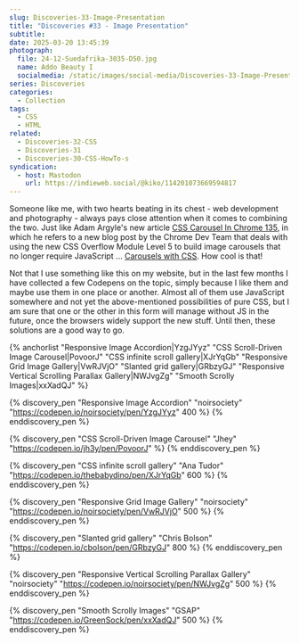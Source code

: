 ```yaml
---
slug: Discoveries-33-Image-Presentation
title: "Discoveries #33 - Image Presentation"
subtitle:
date: 2025-03-20 13:45:39
photograph:
  file: 24-12-Suedafrika-3035-D50.jpg
  name: Addo Beauty I
  socialmedia: /static/images/social-media/Discoveries-33-Image-Presentation.jpg
series: Discoveries
categories:
  - Collection
tags:
  - CSS
  - HTML
related:
  - Discoveries-32-CSS
  - Discoveries-31
  - Discoveries-30-CSS-HowTo-s
syndication:
  - host: Mastodon
    url: https://indieweb.social/@kiko/114201073669594817
---
```


Someone like me, with two hearts beating in its chest - web development and photography - always pays close attention when it comes to combining the two. Just like Adam Argyle's new article [CSS Carousel In Chrome 135](https://nerdy.dev/css-carousel-in-chrome-135), in which he refers to a new blog post by the Chrome Dev Team that deals with using the new CSS Overflow Module Level 5 to build image carousels that no longer require JavaScript ... [Carousels with CSS](https://developer.chrome.com/blog/carousels-with-css). How cool is that!

Not that I use something like this on my website, but in the last few months I have collected a few Codepens on the topic, simply because I like them and maybe use them in one place or another. Almost all of them use JavaScript somewhere and not yet the above-mentioned possibilities of pure CSS, but I am sure that one or the other in this form will manage without JS in the future, once the browsers widely support the new stuff. Until then, these solutions are a good way to go.

{% anchorlist 
  "Responsive Image Accordion|YzgJYyz"
  "CSS Scroll-Driven Image Carousel|PovoorJ"
  "CSS infinite scroll gallery|XJrYqGb"
  "Responsive Grid Image Gallery|VwRJVjO"
  "Slanted grid gallery|GRbzyGJ"
  "Responsive Vertical Scrolling Parallax Gallery|NWJvgZg"
  "Smooth Scrolly Images|xxXadQJ"
%}

<!-- more -->

{% discovery_pen "Responsive Image Accordion" "noirsociety" "https://codepen.io/noirsociety/pen/YzgJYyz" 400 %}
{% enddiscovery_pen %}

{% discovery_pen "CSS Scroll-Driven Image Carousel" "Jhey" "https://codepen.io/jh3y/pen/PovoorJ" %}
{% enddiscovery_pen %}

{% discovery_pen "CSS infinite scroll gallery" "Ana Tudor" "https://codepen.io/thebabydino/pen/XJrYqGb" 600 %}
{% enddiscovery_pen %}

{% discovery_pen "Responsive Grid Image Gallery" "noirsociety" "https://codepen.io/noirsociety/pen/VwRJVjO" 500 %}
{% enddiscovery_pen %}

{% discovery_pen "Slanted grid gallery" "Chris Bolson" "https://codepen.io/cbolson/pen/GRbzyGJ" 800 %}
{% enddiscovery_pen %}

{% discovery_pen "Responsive Vertical Scrolling Parallax Gallery" "noirsociety" "https://codepen.io/noirsociety/pen/NWJvgZg" 500 %}
{% enddiscovery_pen %}

{% discovery_pen "Smooth Scrolly Images" "GSAP" "https://codepen.io/GreenSock/pen/xxXadQJ" 500 %}
{% enddiscovery_pen %}
